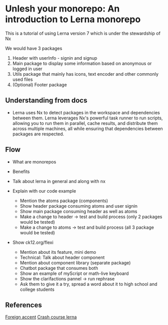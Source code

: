 # Unlesh your monorepo: An introduction to Lerna monorepo

This is a tutorial of using Lerna version 7 which is under the stewardship of Nx

We would have 3 packages

1. Header with userInfo - signin and signup
1. Main package to display some information based on anonymous or logged in user
1. Utils package that mainly has icons, text encoder and other commonly used files
1. (Optional) Footer package

## Understanding from docs

- Lerna uses Nx to detect packages in the workspace and dependencies between them. Lerna leverages Nx's powerful task runner to run scripts, allowing you to run them in parallel, cache results, and distribute them across multiple machines, all while ensuring that dependencies between packages are respected.

## Flow

- What are monorepos
- Benefits
- Talk about lerna in general and along with nx
- Explain with our code example

  - Mention the atoms package (components)
  - Show header package consuming atoms and user signin
  - Show main package consuming header as well as atoms
  - Make a change to header -> test and build process (only 2 packages would be tested)
  - Make a change to atoms -> test and build process (all 3 package would be tested)

- Show ck12.org/flexi
  - Mention about its feature, mini demo
  - Technical: Talk about header component
  - Mention about component library (separate package)
  - Chatbot package that consumes both
  - Show an example of myScript or math-live keyboard
  - Show the clarifactions pannel -> run rephrase
  - Ask them to give it a try, spread a word about it to high school and college students

## References

[Foreign accent](https://www.youtube.com/watch?v=BO1rwynFBLM&t=114s)
[Crash course lerna](https://www.youtube.com/watch?v=WD5T-VMCTvY)

